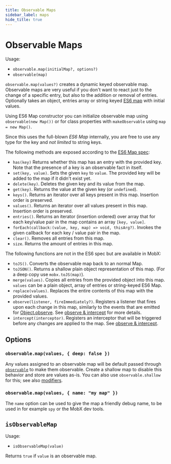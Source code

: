 ```yaml
---
title: Observable Maps
sidebar_label: maps
hide_title: true
---
```


<script async type="text/javascript" src="//cdn.carbonads.com/carbon.js?serve=CEBD4KQ7&placement=mobxjsorg" id="_carbonads_js"></script>

# Observable Maps

Usage:

-   `observable.map(initialMap?, options?)`
-   `observable(map)`

`observable.map(values?)` creates a dynamic keyed observable map.
Observable maps are very useful if you don't want to react just to the change of a specific entry, but also to the addition or removal of entries.
Optionally takes an object, entries array or string keyed [ES6 map](https://developer.mozilla.org/en-US/docs/Web/JavaScript/Reference/Global_Objects/Map) with initial values.

Using ES6 Map constructor you can initialize observable map using `observable(new Map())` or for class properties with `makeObservable` using `map = new Map()`.

Since this uses the full-blown _ES6 Map_ internally, you are free to use any type for the key and _not limited_ to string keys.

The following methods are exposed according to the [ES6 Map spec](https://developer.mozilla.org/en-US/docs/Web/JavaScript/Reference/Global_Objects/Map):

-   `has(key)` Returns whether this map has an entry with the provided key. Note that the presence of a key is an observable fact in itself.
-   `set(key, value)`. Sets the given `key` to `value`. The provided key will be added to the map if it didn't exist yet.
-   `delete(key)`. Deletes the given key and its value from the map.
-   `get(key)`. Returns the value at the given key (or `undefined`).
-   `keys()`. Returns an iterator over all keys present in this map. Insertion order is preserved.
-   `values()`. Returns an iterator over all values present in this map. Insertion order is preserved.
-   `entries()`. Returns an iterator (insertion ordered) over array that for each key/value pair in the map contains an array `[key, value]`.
-   `forEach(callback:(value, key, map) => void, thisArg?)`. Invokes the given callback for each key / value pair in the map.
-   `clear()`. Removes all entries from this map.
-   `size`. Returns the amount of entries in this map.

The following functions are not in the ES6 spec but are available in MobX:

-   `toJS()`. Converts the observable map back to an normal Map.
-   `toJSON()`. Returns a shallow plain object representation of this map. (For a deep copy use `mobx.toJS(map)`).
-   `merge(values)`. Copies all entries from the provided object into this map. `values` can be a plain object, array of entries or string-keyed ES6 Map.
-   `replace(values)`. Replaces the entire contents of this map with the provided values.
-   `observe(listener, fireImmediately?)`. Registers a listener that fires upon each change in this map, similarly to the events that are emitted for [Object.observe](https://developer.mozilla.org/en-US/docs/Web/JavaScript/Reference/Global_Objects/Object/observe). See [observe & intercept](observe.md) for more details.
-   `intercept(interceptor)`. Registers an interceptor that will be triggered before any changes are applied to the map. See [observe & intercept](observe.md).

## Options

### `observable.map(values, { deep: false })`

Any values assigned to an observable map will be default passed through [`observable`](observable.md) to make them observable.
Create a shallow map to disable this behavior and store are values as-is. You
can also use `observable.shallow` for this; see also [modifiers](modifiers.md).

### `observable.map(values, { name: "my map" })`

The `name` option can be used to give the map a friendly debug name, to be used in for example `spy` or the MobX dev tools.

## `isObservableMap`

Usage:

-   `isObservableMap(value)`

Returns `true` if `value` is an observable map.
